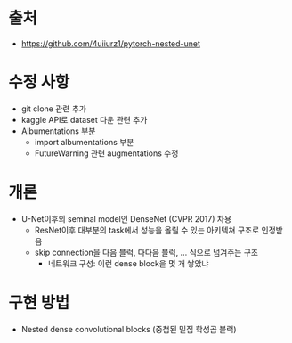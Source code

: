 # 출처
- https://github.com/4uiiurz1/pytorch-nested-unet


# 수정 사항
- git clone 관련 추가
- kaggle API로 dataset 다운 관련 추가
- Albumentations 부분
    - import albumentations 부분
    - FutureWarning 관련 augmentations 수정


# 개론
- U-Net이후의 seminal model인 DenseNet (CVPR 2017) 차용
    - ResNet이후 대부분의 task에서 성능을 올릴 수 있는 아키텍쳐 구조로 인정받음 
    - skip connection을 다음 블럭, 다다음 블럭, ... 식으로 넘겨주는 구조
        - 네트워크 구성: 이런 dense block을 몇 개 쌓았냐


# 구현 방법
- Nested dense convolutional blocks (중첩된 밀집 학성곱 블럭)
